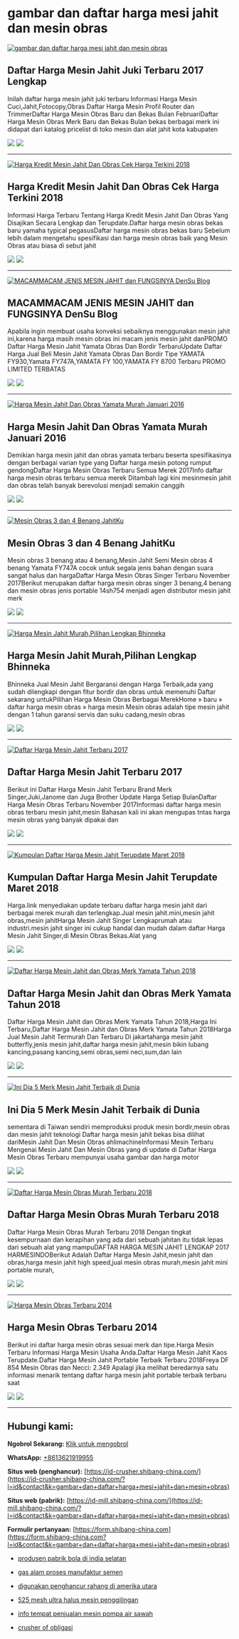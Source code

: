 # gambar dan daftar harga mesi jahit dan mesin obras

<a href="https://swt.shibang-china.com/?l=id&img&k=gambar+dan+daftar+harga+mesi+jahit+dan+mesin+obras" target="_blank">![gambar dan daftar harga mesi jahit dan mesin obras](http://static.shibang-china.com/all-800x300/327.jpg)</a>

## Daftar Harga Mesin Jahit Juki Terbaru 2017 Lengkap
Inilah daftar harga mesin jahit juki terbaru Informasi Harga Mesin Cuci,Jahit,Fotocopy,Obras Daftar Harga Mesin Profil Router dan TrimmerDaftar Harga Mesin Obras Baru dan Bekas Bulan FebruariDaftar Harga Mesin Obras Merk Baru dan Bekas Bulan bekas berbagai merk ini didapat dari katalog pricelist di toko mesin dan alat jahit kota kabupaten


<a href="https://whatsapp.shibangsoft.com/WhatsApp.php" target="_blank" title="WhatsApp">![](http://static.shibang-china.com/icon/whatsapp.png)</a> <a href="https://swt.shibang-china.com/?l=id&icon&k=gambar+dan+daftar+harga+mesi+jahit+dan+mesin+obras" target="_blank">![](http://static.shibang-china.com/icon/chat-id.png)</a>

---

<a href="https://swt.shibang-china.com/?l=id&img&k=gambar+dan+daftar+harga+mesi+jahit+dan+mesin+obras" target="_blank">![Harga Kredit Mesin Jahit Dan Obras Cek Harga Terkini 2018](http://static.shibang-china.com/all-800x300/877.jpg)</a>

## Harga Kredit Mesin Jahit Dan Obras Cek Harga Terkini 2018
Informasi Harga Terbaru Tentang Harga Kredit Mesin Jahit Dan Obras Yang Disajikan Secara Lengkap dan Terupdate.Daftar harga mesin obras bekas baru yamaha typical pegasusDaftar harga mesin obras bekas baru Sebelum lebih dalam mengetahu spesifikasi dan harga mesin obras baik yang Mesin Obras atau biasa di sebut jahit


<a href="https://whatsapp.shibangsoft.com/WhatsApp.php" target="_blank" title="WhatsApp">![](http://static.shibang-china.com/icon/whatsapp.png)</a> <a href="https://swt.shibang-china.com/?l=id&icon&k=gambar+dan+daftar+harga+mesi+jahit+dan+mesin+obras" target="_blank">![](http://static.shibang-china.com/icon/chat-id.png)</a>

---

<a href="https://swt.shibang-china.com/?l=id&img&k=gambar+dan+daftar+harga+mesi+jahit+dan+mesin+obras" target="_blank">![MACAMMACAM JENIS MESIN JAHIT dan FUNGSINYA DenSu Blog](http://static.shibang-china.com/all-800x300/1406.jpg)</a>

## MACAMMACAM JENIS MESIN JAHIT dan FUNGSINYA DenSu Blog
Apabila ingin membuat usaha konveksi sebaiknya menggunakan mesin jahit ini,karena harga masih mesin obras ini macam jenis mesin jahit danPROMO Daftar Harga Mesin Jahit Yamata Obras Dan Bordir TerbaruUpdate Daftar Harga Jual Beli Mesin Jahit Yamata Obras Dan Bordir Tipe YAMATA FY930,Yamata FY747A,YAMATA FY 100,YAMATA FY 8700 Terbaru PROMO LIMITED TERBATAS


<a href="https://whatsapp.shibangsoft.com/WhatsApp.php" target="_blank" title="WhatsApp">![](http://static.shibang-china.com/icon/whatsapp.png)</a> <a href="https://swt.shibang-china.com/?l=id&icon&k=gambar+dan+daftar+harga+mesi+jahit+dan+mesin+obras" target="_blank">![](http://static.shibang-china.com/icon/chat-id.png)</a>

---

<a href="https://swt.shibang-china.com/?l=id&img&k=gambar+dan+daftar+harga+mesi+jahit+dan+mesin+obras" target="_blank">![Harga Mesin Jahit Dan Obras Yamata Murah Januari 2016](http://static.shibang-china.com/all-800x300/1440.jpg)</a>

## Harga Mesin Jahit Dan Obras Yamata Murah Januari 2016
Demikian harga mesin jahit dan obras yamata terbaru beserta spesifikasinya dengan berbagai varian type yang Daftar harga mesin potong rumput gendongDaftar Harga Mesin Obras Terbaru Semua Merek 2017Info daftar harga mesin obras terbaru semua merek Ditambah lagi kini mesinmesin jahit dan obras telah banyak berevolusi menjadi semakin canggih


<a href="https://whatsapp.shibangsoft.com/WhatsApp.php" target="_blank" title="WhatsApp">![](http://static.shibang-china.com/icon/whatsapp.png)</a> <a href="https://swt.shibang-china.com/?l=id&icon&k=gambar+dan+daftar+harga+mesi+jahit+dan+mesin+obras" target="_blank">![](http://static.shibang-china.com/icon/chat-id.png)</a>

---

<a href="https://swt.shibang-china.com/?l=id&img&k=gambar+dan+daftar+harga+mesi+jahit+dan+mesin+obras" target="_blank">![Mesin Obras 3 dan 4 Benang JahitKu](http://static.shibang-china.com/all-800x300/355.jpg)</a>

## Mesin Obras 3 dan 4 Benang JahitKu
Mesin obras 3 benang atau 4 benang,Mesin Jahit Semi Mesin obras 4 benang Yamata FY747A cocok untuk segala jenis bahan dengan suara sangat halus dan hargaDaftar Harga Mesin Obras Singer Terbaru November 2017Berikut merupakan daftar harga mesin obras singer 3 benang,4 benang dan mesin obras jenis portable 14sh754 menjadi agen distributor mesin jahit merk


<a href="https://whatsapp.shibangsoft.com/WhatsApp.php" target="_blank" title="WhatsApp">![](http://static.shibang-china.com/icon/whatsapp.png)</a> <a href="https://swt.shibang-china.com/?l=id&icon&k=gambar+dan+daftar+harga+mesi+jahit+dan+mesin+obras" target="_blank">![](http://static.shibang-china.com/icon/chat-id.png)</a>

---

<a href="https://swt.shibang-china.com/?l=id&img&k=gambar+dan+daftar+harga+mesi+jahit+dan+mesin+obras" target="_blank">![Harga Mesin Jahit Murah,Pilihan Lengkap Bhinneka](http://static.shibang-china.com/all-800x300/1154.jpg)</a>

## Harga Mesin Jahit Murah,Pilihan Lengkap Bhinneka
Bhinneka Jual Mesin Jahit Bergaransi dengan Harga Terbaik,ada yang sudah dilengkapi dengan fitur bordir dan obras untuk memenuhi Daftar sekarang untukPilihan Harga Mesin Obras Berbagai MerekHome » baru » daftar harga mesin obras » harga mesin Mesin obras adalah tipe mesin jahit dengan 1 tahun garansi servis dan suku cadang,mesin obras


<a href="https://whatsapp.shibangsoft.com/WhatsApp.php" target="_blank" title="WhatsApp">![](http://static.shibang-china.com/icon/whatsapp.png)</a> <a href="https://swt.shibang-china.com/?l=id&icon&k=gambar+dan+daftar+harga+mesi+jahit+dan+mesin+obras" target="_blank">![](http://static.shibang-china.com/icon/chat-id.png)</a>

---

<a href="https://swt.shibang-china.com/?l=id&img&k=gambar+dan+daftar+harga+mesi+jahit+dan+mesin+obras" target="_blank">![Daftar Harga Mesin Jahit Terbaru 2017](http://static.shibang-china.com/all-800x300/429.jpg)</a>

## Daftar Harga Mesin Jahit Terbaru 2017
Berikut ini Daftar Harga Mesin Jahit Terbaru Brand Merk Singer,Juki,Janome dan Juga Brother Update Harga Setiap BulanDaftar Harga Mesin Obras Terbaru November 2017Informasi daftar harga mesin obras terbaru mesin jahit,mesin Bahasan kali ini akan mengupas tntas harga mesin obras yang banyak dipakai dan


<a href="https://whatsapp.shibangsoft.com/WhatsApp.php" target="_blank" title="WhatsApp">![](http://static.shibang-china.com/icon/whatsapp.png)</a> <a href="https://swt.shibang-china.com/?l=id&icon&k=gambar+dan+daftar+harga+mesi+jahit+dan+mesin+obras" target="_blank">![](http://static.shibang-china.com/icon/chat-id.png)</a>

---

<a href="https://swt.shibang-china.com/?l=id&img&k=gambar+dan+daftar+harga+mesi+jahit+dan+mesin+obras" target="_blank">![Kumpulan Daftar Harga Mesin Jahit Terupdate Maret 2018](http://static.shibang-china.com/all-800x300/968.jpg)</a>

## Kumpulan Daftar Harga Mesin Jahit Terupdate Maret 2018
Harga.link menyediakan update terbaru daftar harga mesin jahit dari berbagai merek murah dan terlengkap.Jual mesin jahit.mini,mesin jahit obras,mesin jahitHarga Mesin Jahit Singer Lengkaprumah atau industri.mesin jahit singer ini cukup handal dan mudah dalam daftar Harga Mesin Jahit Singer,di Mesin Obras Bekas.Alat yang


<a href="https://whatsapp.shibangsoft.com/WhatsApp.php" target="_blank" title="WhatsApp">![](http://static.shibang-china.com/icon/whatsapp.png)</a> <a href="https://swt.shibang-china.com/?l=id&icon&k=gambar+dan+daftar+harga+mesi+jahit+dan+mesin+obras" target="_blank">![](http://static.shibang-china.com/icon/chat-id.png)</a>

---

<a href="https://swt.shibang-china.com/?l=id&img&k=gambar+dan+daftar+harga+mesi+jahit+dan+mesin+obras" target="_blank">![Daftar Harga Mesin Jahit dan Obras Merk Yamata Tahun 2018](http://static.shibang-china.com/all-800x300/595.jpg)</a>

## Daftar Harga Mesin Jahit dan Obras Merk Yamata Tahun 2018
Daftar Harga Mesin Jahit dan Obras Merk Yamata Tahun 2018,Harga Ini Terbaru,Daftar Harga Mesin Jahit dan Obras Merk Yamata Tahun 2018Harga Jual Mesin Jahit Termurah Dan Terbaru Di jakartaharga mesin jahit butterfly,jenis mesin jahit,daftar harga mesin jahit,mesin bikin lubang kancing,pasang kancing,semi obras,semi neci,sum,dan lain


<a href="https://whatsapp.shibangsoft.com/WhatsApp.php" target="_blank" title="WhatsApp">![](http://static.shibang-china.com/icon/whatsapp.png)</a> <a href="https://swt.shibang-china.com/?l=id&icon&k=gambar+dan+daftar+harga+mesi+jahit+dan+mesin+obras" target="_blank">![](http://static.shibang-china.com/icon/chat-id.png)</a>

---

<a href="https://swt.shibang-china.com/?l=id&img&k=gambar+dan+daftar+harga+mesi+jahit+dan+mesin+obras" target="_blank">![Ini Dia 5 Merk Mesin Jahit Terbaik di Dunia](http://static.shibang-china.com/all-800x300/132.jpg)</a>

## Ini Dia 5 Merk Mesin Jahit Terbaik di Dunia
sementara di Taiwan sendiri memproduksi produk mesin bordir,mesin obras dan mesin jahit teknologi Daftar harga mesin jahit bekas bisa dilihat dariMesin Jahit Dan Mesin Obras ahlimachineInformasi Mesin Terbaru Mengenai Mesin Jahit Dan Mesin Obras yang di update di Daftar Harga Mesin Obras Terbaru mempunyai usaha gambar dan harga motor


<a href="https://whatsapp.shibangsoft.com/WhatsApp.php" target="_blank" title="WhatsApp">![](http://static.shibang-china.com/icon/whatsapp.png)</a> <a href="https://swt.shibang-china.com/?l=id&icon&k=gambar+dan+daftar+harga+mesi+jahit+dan+mesin+obras" target="_blank">![](http://static.shibang-china.com/icon/chat-id.png)</a>

---

<a href="https://swt.shibang-china.com/?l=id&img&k=gambar+dan+daftar+harga+mesi+jahit+dan+mesin+obras" target="_blank">![Daftar Harga Mesin Obras Murah Terbaru 2018](http://static.shibang-china.com/all-800x300/198.jpg)</a>

## Daftar Harga Mesin Obras Murah Terbaru 2018
Daftar Harga Mesin Obras Murah Terbaru 2018 Dengan tingkat kesempurnaan dan kerapihan yang ada dari sebuah jahitan itu tidak lepas dari sebuah alat yang mampuDAFTAR HARGA MESIN JAHIT LENGKAP 2017 HARMESINDOBerikut Adalah Daftar Harga Mesin Jahit,mesin jahit dan obras,harga mesin jahit high speed,jual mesin obras murah,mesin jahit mini portable murah,


<a href="https://whatsapp.shibangsoft.com/WhatsApp.php" target="_blank" title="WhatsApp">![](http://static.shibang-china.com/icon/whatsapp.png)</a> <a href="https://swt.shibang-china.com/?l=id&icon&k=gambar+dan+daftar+harga+mesi+jahit+dan+mesin+obras" target="_blank">![](http://static.shibang-china.com/icon/chat-id.png)</a>

---

<a href="https://swt.shibang-china.com/?l=id&img&k=gambar+dan+daftar+harga+mesi+jahit+dan+mesin+obras" target="_blank">![Harga Mesin Obras Terbaru 2014](http://static.shibang-china.com/all-800x300/1490.jpg)</a>

## Harga Mesin Obras Terbaru 2014
Berikut ini daftar harga mesin obras sesuai merk dan tipe.Harga Mesin Terbaru Informasi Harga Mesin Usaha Anda.Daftar Harga Mesin Jahit Kaos Terupdate.Daftar Harga Mesin Jahit Portable Terbaik Terbaru 2018Freya DF 854 Mesin Obras dan Necci: 2.349 Apalagi jika melihat beredarnya satu informasi menarik tentang daftar harga mesin jahit portable terbaik terbaru saat


<a href="https://whatsapp.shibangsoft.com/WhatsApp.php" target="_blank" title="WhatsApp">![](http://static.shibang-china.com/icon/whatsapp.png)</a> <a href="https://swt.shibang-china.com/?l=id&icon&k=gambar+dan+daftar+harga+mesi+jahit+dan+mesin+obras" target="_blank">![](http://static.shibang-china.com/icon/chat-id.png)</a>

---
## Hubungi kami:

**Ngobrol Sekarang:** [Klik untuk mengobrol](https://swt.shibang-china.com?l=id&contact&k=gambar+dan+daftar+harga+mesi+jahit+dan+mesin+obras)

**WhatsApp:**  [+8613621919955](https://whatsapp.shibangsoft.com/WhatsApp.php)

**Situs web (penghancur):** [https://id-crusher.shibang-china.com/](https://id-crusher.shibang-china.com/?l=id&contact&k=gambar+dan+daftar+harga+mesi+jahit+dan+mesin+obras)

**Situs web (pabrik):** [https://id-mill.shibang-china.com/](https://id-mill.shibang-china.com/?l=id&contact&k=gambar+dan+daftar+harga+mesi+jahit+dan+mesin+obras)

**Formulir pertanyaan:** [https://form.shibang-china.com](https://form.shibang-china.com?l=id&contact&k=gambar+dan+daftar+harga+mesi+jahit+dan+mesin+obras)

* [produsen pabrik bola di india selatan](../26/produsen%20pabrik%20bola%20di%20india%20selatan.md)

* [gas alam proses manufaktur semen](../21/gas%20alam%20proses%20manufaktur%20semen.md)

* [digunakan penghancur rahang di amerika utara](../30/digunakan%20penghancur%20rahang%20di%20amerika%20utara.md)

* [525 mesh ultra halus mesin penggilingan](../20/525%20mesh%20ultra%20halus%20mesin%20penggilingan.md)

* [info tempat penjualan mesin pompa air sawah](../28/info%20tempat%20penjualan%20mesin%20pompa%20air%20sawah.md)

* [crusher of obligasi](../20/crusher%20of%20obligasi.md)